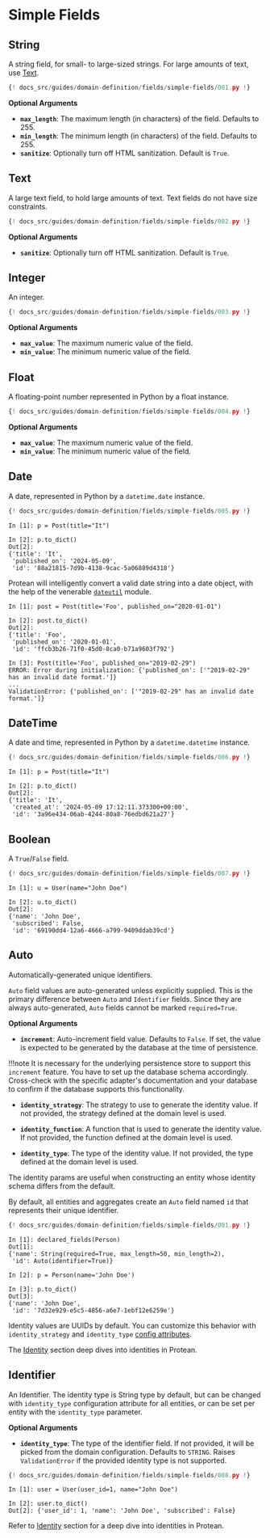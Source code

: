 # Simple Fields

## String

A string field, for small- to large-sized strings. For large amounts of text,
use [Text](#text).

```python hl_lines="9"
{! docs_src/guides/domain-definition/fields/simple-fields/001.py !}
```

**Optional Arguments**

- **`max_length`**: The maximum length (in characters) of the field.
Defaults to 255.
- **`min_length`**: The minimum length (in characters) of the field.
Defaults to 255.
- **`sanitize`**: Optionally turn off HTML sanitization. Default is `True`.

## Text

A large text field, to hold large amounts of text. Text fields do not have
size constraints.

```python hl_lines="10"
{! docs_src/guides/domain-definition/fields/simple-fields/002.py !}
```

**Optional Arguments**

- **`sanitize`**: Optionally turn off HTML sanitization. Default is `True`.

## Integer

An integer.

```python hl_lines="10"
{! docs_src/guides/domain-definition/fields/simple-fields/003.py !}
```

**Optional Arguments**

- **`max_value`**: The maximum numeric value of the field.
- **`min_value`**: The minimum numeric value of the field.

## Float

A floating-point number represented in Python by a float instance.

```python hl_lines="10"
{! docs_src/guides/domain-definition/fields/simple-fields/004.py !}
```

**Optional Arguments**

- **`max_value`**: The maximum numeric value of the field.
- **`min_value`**: The minimum numeric value of the field.

## Date

A date, represented in Python by a `datetime.date` instance.

```python hl_lines="12"
{! docs_src/guides/domain-definition/fields/simple-fields/005.py !}
```

```shell hl_lines="6"
In [1]: p = Post(title="It")

In [2]: p.to_dict()
Out[2]: 
{'title': 'It',
 'published_on': '2024-05-09',
 'id': '88a21815-7d9b-4138-9cac-5a06889d4318'}
```

Protean will intelligently convert a valid date string into a date object, with
the help of the venerable
[`dateutil`](https://dateutil.readthedocs.io/en/stable/) module.

```shell
In [1]: post = Post(title='Foo', published_on="2020-01-01")

In [2]: post.to_dict()
Out[2]: 
{'title': 'Foo',
 'published_on': '2020-01-01',
 'id': 'ffcb3b26-71f0-45d0-8ca0-b71a9603f792'}

In [3]: Post(title='Foo', published_on="2019-02-29")
ERROR: Error during initialization: {'published_on': ['"2019-02-29" has an invalid date format.']}
...
ValidationError: {'published_on': ['"2019-02-29" has an invalid date format.']}
```


## DateTime

A date and time, represented in Python by a `datetime.datetime` instance.

```python hl_lines="12"
{! docs_src/guides/domain-definition/fields/simple-fields/006.py !}
```

```shell
In [1]: p = Post(title="It")

In [2]: p.to_dict()
Out[2]: 
{'title': 'It',
 'created_at': '2024-05-09 17:12:11.373300+00:00',
 'id': '3a96e434-06ab-4244-80a8-76edbd621a27'}
```

## Boolean

A `True`/`False` field.

```python hl_lines="10"
{! docs_src/guides/domain-definition/fields/simple-fields/007.py !}
```

```shell hl_lines="6"
In [1]: u = User(name="John Doe")

In [2]: u.to_dict()
Out[2]: 
{'name': 'John Doe',
 'subscribed': False,
 'id': '69190dd4-12a6-4666-a799-9409ddab39cd'}
```

## Auto

Automatically-generated unique identifiers.

`Auto` field values are auto-generated unless explicitly supplied. This is the
primary difference between `Auto` and `Identifier` fields. Since they are
always auto-generated, `Auto` fields cannot be marked `required=True`.

**Optional Arguments**

- **`increment`**: Auto-increment field value. Defaults to `False`. If set, the
value is expected to be generated by the database at the time of persistence.

!!!note
    It is necessary for the underlying persistence store to support this
    `increment` feature. You have to set up the database schema accordingly.
    Cross-check with the specific adapter's documentation and your database
    to confirm if the database supports this functionality.

- **`identity_strategy`**: The strategy to use to generate the identity value.
If not provided, the strategy defined at the domain level is used.

- **`identity_function`**: A function that is used to generate the identity
value. If not provided, the function defined at the domain level is used.

- **`identity_type`**: The type of the identity value. If not provided, the
type defined at the domain level is used.

The identity params are useful when constructing an entity whose identity
schema differs from the default.

By default, all entities and aggregates create an `Auto` field named `id`
that represents their unique identifier.

```python hl_lines="10"
{! docs_src/guides/domain-definition/fields/simple-fields/001.py !}
```

```shell hl_lines="4 11"
In [1]: declared_fields(Person)
Out[1]: 
{'name': String(required=True, max_length=50, min_length=2),
 'id': Auto(identifier=True)}

In [2]: p = Person(name='John Doe')

In [3]: p.to_dict()
Out[3]:
{'name': 'John Doe',
 'id': '7d32e929-e5c5-4856-a6e7-1ebf12e6259e'}
```

Identity values are UUIDs by default. You can customize this behavior with
`identity_strategy` and `identity_type` [config attributes](../../configuration.md#domain-configuration-attributes).

The [Identity](../../identity.md) section deep dives into identities in Protean.

## Identifier

An Identifier. The identity type is String type by default, but can be changed
with `identity_type` configuration attribute for all entities, or can be set
per entity with the `identity_type` parameter.

**Optional Arguments**

- **`identity_type`**: The type of the identifier field. If not provided, it
will be picked from the domain configuration. Defaults to `STRING`. Raises
`ValidationError` if the provided identity type is not supported.

```python hl_lines="14"
{! docs_src/guides/domain-definition/fields/simple-fields/008.py !}
```

```shell hl_lines="4"
In [1]: user = User(user_id=1, name="John Doe")

In [2]: user.to_dict()
Out[2]: {'user_id': 1, 'name': 'John Doe', 'subscribed': False}
```

Refer to [Identity](../../identity.md) section for a deep dive into identities
in Protean.
